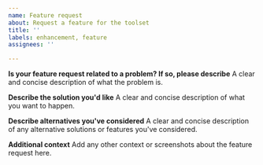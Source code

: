 ```yaml
---
name: Feature request
about: Request a feature for the toolset
title: ''
labels: enhancement, feature
assignees: ''

---
```


**Is your feature request related to a problem? If so, please describe**
A clear and concise description of what the problem is.

**Describe the solution you'd like**
A clear and concise description of what you want to happen.

**Describe alternatives you've considered**
A clear and concise description of any alternative solutions or features you've considered.

**Additional context**
Add any other context or screenshots about the feature request here.

